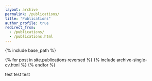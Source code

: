```yaml
---
layout: archive
permalink: /publications/
title: "Publications"
author_profile: true
redirect_from: 
  - /publications/
  - /publications.html
---
```


{% include base_path %}

{% for post in site.publications reversed %}
  {% include archive-single-cv.html %}
{% endfor %}

test test test